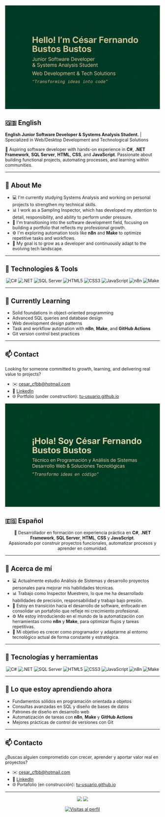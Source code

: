  <p align="center">
  <img src="banner2.png" alt="Banner de César" width="800"/>
</p>

## 🇬🇧 English

**English Junior Software Developer & Systems Analysis Student.** | Specialized in Web/Desktop Development and Technological Solutions

📌 Aspiring software developer with hands-on experience in **C#**, **.NET Framework**, **SQL Server**, **HTML**, **CSS**, and **JavaScript**.
Passionate about building functional projects, automating processes, and learning within communities.

---

## 🧭 About Me

* 💻 I'm currently studying Systems Analysis and working on personal projects to strengthen my technical skills.
* 📊 I work as a Sampling Inspector, which has developed my attention to detail, responsibility, and ability to perform under pressure.
* 🚀 I'm transitioning into the software development field, focusing on building a portfolio that reflects my professional growth.
* ⚙️ I'm exploring automation tools like **n8n** and **Make** to optimize repetitive tasks and workflows.
* 🎯 My goal is to grow as a developer and continuously adapt to the evolving tech landscape.

---

## 🧪 Technologies & Tools

<p align="center">
  <img alt="C#" src="https://img.shields.io/badge/C%23-239120?logo=c-sharp&logoColor=white"/>
  <img alt=".NET" src="https://img.shields.io/badge/.NET_Framework-512BD4?logo=.NET&logoColor=white"/>
  <img alt="SQL Server" src="https://img.shields.io/badge/SQL_Server-CC2927?logo=microsoft-sql-server&logoColor=white"/>
  <img alt="HTML5" src="https://img.shields.io/badge/HTML5-E34F26?logo=html5&logoColor=white"/>
  <img alt="CSS3" src="https://img.shields.io/badge/CSS3-1572B6?logo=css3&logoColor=white"/>
  <img alt="JavaScript" src="https://img.shields.io/badge/JavaScript-F7DF1E?logo=javascript&logoColor=black"/>
  <img alt="n8n" src="https://img.shields.io/badge/n8n-AE8CFF?logo=n8n&logoColor=white"/>
  <img alt="Make" src="https://img.shields.io/badge/Make-A2A2F0?logo=data:image/svg+xml;base64,PHN2ZyBmaWxsPSIjZmZmIiB2aWV3Qm94P..."/>
</p>

---

## 🌱 Currently Learning

* Solid foundations in object-oriented programming
* Advanced SQL queries and database design
* Web development design patterns
* Task and workflow automation with **n8n**, **Make**, and **GitHub Actions**
* Git version control best practices

---

## 📫 Contact

Looking for someone committed to growth, learning, and delivering real value to projects?

* ✉️ [cesar\_cfbb@hotmail.com](mailto:cesar_cfbb@hotmail.com)
* 💼 [LinkedIn](https://www.linkedin.com/in/tu-perfil)
* 🌐 Portfolio (under construction): [tu-usuario.github.io](https://tu-usuario.github.io)


 <p align="center">
  <img src="banner.png" alt="Banner de César" width="800"/>
</p>

## 🇪🇸 Español
<p align="center">
  📌 Desarrollador en formación con experiencia práctica en <strong>C#</strong>, <strong>.NET Framework</strong>, <strong>SQL Server</strong>, <strong>HTML</strong>, <strong>CSS</strong> y <strong>JavaScript</strong>.
  <br>
  Apasionado por construir proyectos funcionales, automatizar procesos y aprender en comunidad.
</p>

---

## 🧭 Acerca de mí

- 💻 Actualmente estudio Análisis de Sistemas y desarrollo proyectos personales para mejorar mis habilidades técnicas.
- 📊 Trabajo como Inspector Muestrero, lo que me ha desarrollado habilidades de precisión, responsabilidad y trabajo bajo presión.
- 🚀 Estoy en transición hacia el desarrollo de software, enfocado en consolidar un portafolio que refleje mi crecimiento profesional.
- ⚙️ Me estoy introduciendo en el mundo de la automatización con herramientas como **n8n** y **Make**, para optimizar flujos y tareas repetitivas.
- 🎯 Mi objetivo es crecer como programador y adaptarme al entorno tecnológico actual de forma constante y estratégica.

---

## 🧪 Tecnologías y herramientas

<p align="center">
  <img alt="C#" src="https://img.shields.io/badge/C%23-239120?logo=c-sharp&logoColor=white"/>
  <img alt=".NET" src="https://img.shields.io/badge/.NET_Framework-512BD4?logo=.NET&logoColor=white"/>
  <img alt="SQL Server" src="https://img.shields.io/badge/SQL_Server-CC2927?logo=microsoft-sql-server&logoColor=white"/>
  <img alt="HTML5" src="https://img.shields.io/badge/HTML5-E34F26?logo=html5&logoColor=white"/>
  <img alt="CSS3" src="https://img.shields.io/badge/CSS3-1572B6?logo=css3&logoColor=white"/>
  <img alt="JavaScript" src="https://img.shields.io/badge/JavaScript-F7DF1E?logo=javascript&logoColor=black"/>
  <img alt="n8n" src="https://img.shields.io/badge/n8n-AE8CFF?logo=n8n&logoColor=white"/>
  <img alt="Make" src="https://img.shields.io/badge/Make-A2A2F0?logo=data:image/svg+xml;base64,PHN2ZyBmaWxsPSIjZmZmIiB2aWV3Qm94P...", title="Make (Integromat)"/>
</p>

---

## 🌱 Lo que estoy aprendiendo ahora

- Fundamentos sólidos en programación orientada a objetos
- Consultas avanzadas en SQL y diseño de bases de datos
- Patrones de diseño en desarrollo web
- Automatización de tareas con **n8n**, **Make** y **GitHub Actions**
- Mejores prácticas de control de versiones con Git

---

## 📫 Contacto

¿Buscas alguien comprometido con crecer, aprender y aportar valor real en proyectos?

- ✉️ cesar_cfbb@hotmail.com 
- 💼 [LinkedIn](https://www.linkedin.com/in/cesar-fernando-bustos/)
- 🌐 Portafolio (en construcción): [tu-usuario.github.io](https://tu-usuario.github.io)

---

<p align="center">
  <img src="https://github-readme-stats.vercel.app/api?username=Marmota-17&show_icons=true&theme=dark" height="140"/>
  <img src="https://github-readme-stats.vercel.app/api/top-langs/?username=Marmota-17&layout=compact&theme=dark" height="140"/>
</p>

<p align="center">
  <a href="https://komarev.com/ghpvc/?username=Marmota-17">
    <img src="https://komarev.com/ghpvc/?username=Marmota-17&color=blue" alt="Visitas al perfil"/>
  </a>
</p>
<!--
## 🧩 Proyectos destacados

| Proyecto                   | Tecnologías                            | Enlace                                      |
|---------------------------|-----------------------------------------|---------------------------------------------|
| **Gestor de Stickers**    | C#, .NET, SQL Server, HTML/CSS, JS      | [Ver repositorio](https://github.com/tu-usuario/stickers) |
| **Portafolio Personal**   | HTML, CSS, JavaScript                   | [Ver demo](https://tu-usuario.github.io/portafolio) |
| **Bot Automatizador**     | Python, GitHub Actions, Make/n8n        | [Ver repositorio](https://github.com/tu-usuario/bot-automator) |
---
<!--
**Marmota-17/Marmota-17** is a ✨ _special_ ✨ repository because its `README.md` (this file) appears on your GitHub profile.

Here are some ideas to get you started:

- 🔭 I’m currently working on ...
- 🌱 I’m currently learning ...
- 👯 I’m looking to collaborate on ...
- 🤔 I’m looking for help with ...
- 💬 Ask me about ...
- 📫 How to reach me: ...
- 😄 Pronouns: ...
- ⚡ Fun fact: ...
-->
